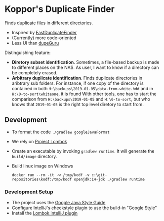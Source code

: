 # Koppor's Duplicate Finder

Finds duplicate files in different directories.

- Inspired by [FastDuplicateFinder](https://github.com/carlbeech/fast-duplicate-finder)
- (Currently) more code-oriented
- Less UI than [dupeGuru](https://dupeguru.voltaicideas.net/)

Distinguishing feature:

- **Diretory subset identification**.
  Sometimes, a file-based backup is made to different places on the NAS.
  As user, I want to know if a directory can be completely erased.
- **Arbitrary duplicate identification**.
  Finds duplicate directories in aribtrary sub folders.
  For instance, if one copy of the directory is contained in both `H:\backups\2019-01-05\data-from-white-hdd` and in `H:\0-to-sort\whiteone`, it is found
  With other tools, one has to start the comparison from `H:\backups\2019-01-05` and `H:\0-to-sort`, but who knows that `2019-01-05` is the right top level diretory to start from.

## Development

- To format the code `./gradlew googleJavaFormat`
- We rely on [Project Lombok](https://projectlombok.org/)
- Create an executable by invoking `gradlew runtime`. It will generate the `build/image` directory.
- Build linux image on Windows

   ```terminal
   docker run --rm -it -w /tmp/kodf -v c:\git-repositories\kodf:/tmp/kodf openjdk:14-jdk ./gradlew runtime
   ```

### Development Setup

- The project uses the [Google Java Style Guide](https://google.github.io/styleguide/javaguide.html)
- Configure IntelliJ's checkstyle plugin to use the build-in "Google Style"
- Install the [Lombok IntelliJ plugin](https://plugins.jetbrains.com/plugin/6317-lombok)
